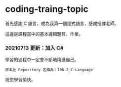 # coding-traing-topic

首先感謝 C 語言，成為我第一個程式語言，感謝授課老師。 

這邊是課程當中的基本邏輯題目、作業。

### 20210713 更新：加入 C#

學習的過程中一定會不斷地精進自己。

``` 
原本此 Repository 名稱為：106-2_C-Language
```

祝您學習愉快。